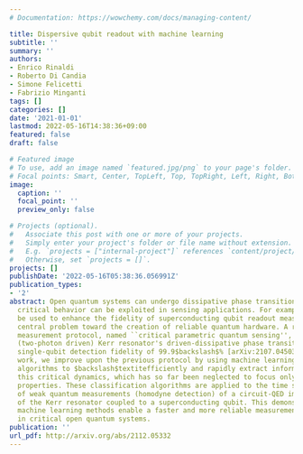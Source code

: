 ```yaml
---
# Documentation: https://wowchemy.com/docs/managing-content/

title: Dispersive qubit readout with machine learning
subtitle: ''
summary: ''
authors:
- Enrico Rinaldi
- Roberto Di Candia
- Simone Felicetti
- Fabrizio Minganti
tags: []
categories: []
date: '2021-01-01'
lastmod: 2022-05-16T14:38:36+09:00
featured: false
draft: false

# Featured image
# To use, add an image named `featured.jpg/png` to your page's folder.
# Focal points: Smart, Center, TopLeft, Top, TopRight, Left, Right, BottomLeft, Bottom, BottomRight.
image:
  caption: ''
  focal_point: ''
  preview_only: false

# Projects (optional).
#   Associate this post with one or more of your projects.
#   Simply enter your project's folder or file name without extension.
#   E.g. `projects = ["internal-project"]` references `content/project/deep-learning/index.md`.
#   Otherwise, set `projects = []`.
projects: []
publishDate: '2022-05-16T05:38:36.056991Z'
publication_types:
- '2'
abstract: Open quantum systems can undergo dissipative phase transitions, and their
  critical behavior can be exploited in sensing applications. For example, it can
  be used to enhance the fidelity of superconducting qubit readout measurements, a
  central problem toward the creation of reliable quantum hardware. A recently introduced
  measurement protocol, named ``critical parametric quantum sensing'', uses the parametric
  (two-photon driven) Kerr resonator's driven-dissipative phase transition to reach
  single-qubit detection fidelity of 99.9$backslash$% [arXiv:2107.04503]. In this
  work, we improve upon the previous protocol by using machine learning-based classification
  algorithms to $backslash$textitefficiently and rapidly extract information from
  this critical dynamics, which has so far been neglected to focus only on stationary
  properties. These classification algorithms are applied to the time series data
  of weak quantum measurements (homodyne detection) of a circuit-QED implementation
  of the Kerr resonator coupled to a superconducting qubit. This demonstrates how
  machine learning methods enable a faster and more reliable measurement protocol
  in critical open quantum systems.
publication: ''
url_pdf: http://arxiv.org/abs/2112.05332
---
```

